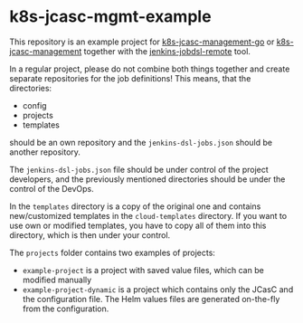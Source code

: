 # k8s-jcasc-mgmt-example

This repository is an example project for [k8s-jcasc-management-go](https://github.com/Ragin-LundF/k8s-jcasc-management-go) or [k8s-jcasc-management](https://github.com/Ragin-LundF/k8s-jcasc-management) together with the [jenkins-jobdsl-remote](https://github.com/Ragin-LundF/jenkins-jobdsl-remote) tool.

In a regular project, please do not combine both things together and create separate repositories for the job definitions!
This means, that the directories:
- config
- projects
- templates

should be an own repository and the `jenkins-dsl-jobs.json` should be another repository.

The `jenkins-dsl-jobs.json` file should be under control of the project developers, and the previously mentioned directories should be under the control of the DevOps.

In the `templates` directory is a copy of the original one and contains new/customized templates in the `cloud-templates` directory.
If you want to use own or modified templates, you have to copy all of them into this directory, which is then under your control.

The `projects` folder contains two examples of projects:

- `example-project` is a project with saved value files, which can be modified manually
- `example-project-dynamic` is a project which contains only the JCasC and the configuration file.
  The Helm values files are generated on-the-fly from the configuration.
  
